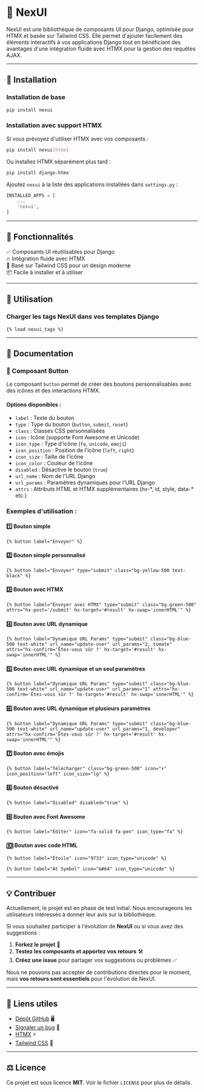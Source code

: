 # 🚀 NexUI

NexUI est une bibliothèque de composants UI pour Django, optimisée pour HTMX et basée sur Tailwind CSS. Elle permet d'ajouter facilement des éléments interactifs à vos applications Django tout en bénéficiant des avantages d'une intégration fluide avec HTMX pour la gestion des requêtes AJAX.

---

## 📌 Installation

### Installation de base
```bash
pip install nexui
```

### Installation avec support HTMX
Si vous prévoyez d'utiliser HTMX avec vos composants :
```bash
pip install nexui[htmx]
```
Ou installez HTMX séparément plus tard :
```bash
pip install django-htmx
```
Ajoutez `nexui` à la liste des applications installées dans `settings.py` :
```python
INSTALLED_APPS = [
    ...
    'nexui',
]
```

---

## 🎨 Fonctionnalités

✅ Composants UI réutilisables pour Django  
🔥 Intégration fluide avec HTMX  
🎨 Basé sur Tailwind CSS pour un design moderne  
📦 Facile à installer et à utiliser  

---

## 🚀 Utilisation

### Charger les tags NexUI dans vos templates Django

```django
{% load nexui_tags %}
```

---

## 📖 Documentation

### 🔘 Composant Button

Le composant `button` permet de créer des boutons personnalisables avec des icônes et des interactions HTMX.

#### **Options disponibles :**
- `label` : Texte du bouton
- `type` : Type du bouton (`button`, `submit`, `reset`)
- `class` : Classes CSS personnalisées
- `icon` : Icône (supporte Font Awesome et Unicode)
- `icon_type` : Type d'icône (`fa`, `unicode`, `emoji`)
- `icon_position` : Position de l'icône (`left`, `right`)
- `icon_size` : Taille de l'icône
- `icon_color` : Couleur de l'icône
- `disabled` : Désactive le bouton (`true`)
- `url_name` : Nom de l'URL Django
- `url_params` : Paramètres dynamiques pour l'URL Django
- `attrs` : Attributs HTML et HTMX supplémentaires (_hx-_*, id, style, data-\* etc.)

### **Exemples d'utilisation :**

#### 1️⃣ Bouton simple
```django
{% button label="Envoyer" %}
```
#### 2️⃣ Bouton simple personnalisé
```django
{% button label="Envoyer" type="submit" class="bg-yellow-500 text-black" %}
```

#### 3️⃣ Bouton avec HTMX
```django
{% button label="Envoyer avec HTMX" type="submit" class="bg-green-500" attrs="hx-post='/submit' hx-target='#result' hx-swap='innerHTML'" %}
```

#### 4️⃣ Bouton avec URL dynamique
```django
{% button label="Dynamique URL Params" type="submit" class="bg-blue-500 text-white" url_name="update-user" url_params="2, tomate" attrs="hx-confirm='Êtes-vous sûr ?' hx-target='#result' hx-swap='innerHTML'" %}
```

#### 5️⃣ Bouton avec URL dynamique et un seul paramètres 
```django
{% button label="Dynamique URL Params" type="submit" class="bg-blue-500 text-white" url_name="update-user" url_params="1" attrs="hx-confirm='Êtes-vous sûr ?' hx-target='#result' hx-swap='innerHTML'" %}
```

#### 6️⃣ Bouton avec URL dynamique et plusieurs paramètres 
```django
{% button label="Dynamique URL Params" type="submit" class="bg-blue-500 text-white" url_name="update-user" url_params="1, developer" attrs="hx-confirm='Êtes-vous sûr ?' hx-target='#result' hx-swap='innerHTML'" %}
```


#### 7️⃣ Bouton avec émojis
```django
{% button label="Télécharger" class="bg-green-500" icon="⬇️" icon_position="left" icon_size="lg" %}
```

#### 8️⃣ Bouton désactivé
```django
{% button label="Disabled" disabled="true" %}
```

#### 9️⃣ Bouton avec Font Awesome
```django
{% button label="Éditer" icon="fa-solid fa-pen" icon_type="fa" %}
```

#### 🔟 Bouton avec code HTML
```django
{% button label="Étoile" icon="9733" icon_type="unicode" %}
```

```django
{% button label="At Symbol" icon="&#64" icon_type="unicode" %}
```

---

## 💡 Contribuer

Actuellement, le projet est en phase de test initial. Nous encourageons les utilisateurs intéressés à donner leur avis sur la bibliothèque.

Si vous souhaitez participer à l'évolution de **NexUI** ou si vous avez des suggestions :

1. **Forkez le projet** 📌
2. **Testez les composants et apportez vos retours** 🛠️
3. **Créez une issue** pour partager vos suggestions ou problèmes ✅

Nous ne pouvons pas accepter de contributions directes pour le moment, mais **vos retours sont essentiels** pour l'évolution de NexUI.

---

## 🔗 Liens utiles

- [Dépôt GitHub](#) 🖥️
- [Signaler un bug](#) 🐞
- [HTMX](https://htmx.org/) ⚡
- [Tailwind CSS](https://tailwindcss.com/) 🎨

---

## ⚖️ Licence

Ce projet est sous licence **MIT**. Voir le fichier `LICENSE` pour plus de détails.
